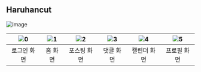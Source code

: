 ## Haruhancut
![image](https://github.com/user-attachments/assets/07843564-d67d-4e5c-ba10-d046af08c09f)



| ![0](https://github.com/user-attachments/assets/38e83972-f0e2-4b44-94c8-fdc3075fa7b9) | ![1](https://github.com/user-attachments/assets/6eb4b901-fe7e-4575-a8bc-563b5fa21979) | ![2](https://github.com/user-attachments/assets/2cf2e03b-3843-45e3-bac3-05f31d95d5b3) | ![3](https://github.com/user-attachments/assets/2fd851ff-9099-4f52-a4ea-17cf58d6eeff) | ![4](https://github.com/user-attachments/assets/280285e1-f14a-4112-85d2-7dceb162e349) | ![5](https://github.com/user-attachments/assets/2cb6dc19-f8b2-4523-9fbc-9f3efb74246e) |
| :----------------------------------------------------------: | :----------------------------------------------------------: | :----------------------------------------------------------: | :----------------------------------------------------------: | :----------------------------------------------------------: | :----------------------------------------------------------: |
|                         로그인 화면                          |                           홈 화면                            |                         포스팅 화면                          |                          댓글 화면                           |                         캘린더 화면                          |                         프로필 화면                          |







